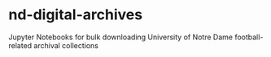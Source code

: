 # nd-digital-archives
Jupyter Notebooks for bulk downloading University of Notre Dame football-related archival collections
